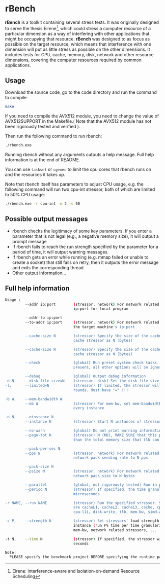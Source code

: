 # rBench

**rBench** is a toolkit containing several stress tests. It was originally designed to serve the thesis Eirene[^Eirene], which could stress a computer resource of a particular dimension as a way of interfering with other applications that might be occupying that resource.
**rBench** was designed to as focus as possible on the target resource, which means that interference with one dimension will put as little stress as possible on the other dimensions. It includes tests for CPU, cache, memory, disk, network and other resource dimensions, covering the computer resources required by common applications.



## Usage

Download the source code, go to the code directory and run the command to compile:

```bash
make
```

If you need to compile the AVX512 module, you need to change the value of AVX512SUPPORT in the Makefile.( Note that the AVX512 module has not been rigorously tested and verified ).



Then run the following command to run rbench:

```bash
./rbench.exe
```

Running rbench without any arguments outputs a help message. Full help information is at the end of README.

You can use `taskset` or `cgexec` to limit the cpu cores that rbench runs on and the resources it takes up.

Note that rbench itself has parameters to adjust CPU usage, e.g. the following command will run two cpu-int stressor, both of which are limited to 50% CPU usage:

```bash
./rbench.exe -r cpu-int -n 2 -s 50
```



## Possible output messages

- rbench checks the legitimacy of some key parameters. If you enter a parameter that is not legal (e.g., a negative memory size), it will output a prompt message
- If rbench fails to reach the run strength specified by the parameter for a period of time, it will output warning messages.
- If rbench gets an error while running (e.g. mmap failed or unable to create a socket) that still fails on retry, then it outputs the error message and exits the corresponding thread
- Other output information...



## Full help information

```bash
Usage :
         --addr ip:port        (stressor, network) For network related stressors, set the
                               ip:port for local program

         --addr-to ip:port     
         --to-addr ip:port     (stressor, network) For network related stressors, specify
                               the target machine's ip:port

         --cache-size N        (stressor) Specify the size of the cache buffer of the
                               cache stressor as N (bytes)

         --cache-size N        (stressor) Specify the size of the cache buffer of the
                               cache stressor as N (bytes)

         --check               (global) Run preset system check tasks. If this option is
                               present, all other options will be ignored

         --debug               (global) Output debug information
-d N,    --disk-file-size=N    (stressor, disk) Set the disk file size to N bytes
-l,      --limited=N           (stressor) If limited, the stressor will stop after N
                               rounds. Must have "=" !!!

-b W,    --mem-bandwidth W     
         --mb W                (stressor) For mem-bw, set mem-bandwidth to W MB/s for
                               every instance

-n N,    --ninstance N         
         --instance N          (stressor) Start N instances of stressors

         --no-warn             (global) Do not print warning information
         --page-tot N          (stressor) N (MB), MAKE SURE that this parameter is greater
                               than the total memory size that tlb can cache

         --pack-per-sec N      
         --pps N               (stressor, network) For network related stressors, set the
                               network pack sending rate to N pps

         --pack-size N         
         --psize N             (stressor, network) For network related stressors, set the
                               network pack size to N bytes

         --parallel            (global, not rigorously tested) Run in parallel mode
         --period N            (stressor) If specified, the time granularity is N
                               microseconds

-r NAME, --run NAME            (stressor) Run the specified stressor. Supported test items
                               are cacheL1, cacheL2, cacheL3, cache, cpu-int, cpu-float,
                               cpu-l1i, disk-write, tlb, mem-bw, simd-avx, simd-avx512

-s P,    --strength N          (stressor) Set stressors' load strength to P% for every
                               instance (run P% time per time granularity).Not valid for
                               mem-bw, network related stressors, ...

-t N,    --time N              (stressor) If specified, the stressor will stop after N
                               seconds

Note:
  PLEASE specify the benchmark project BEFORE specifying the runtime parameters!!

```



[^Eirene]: Eirene: Interference-aware and Isolation-on-demand Resource Scheduling

